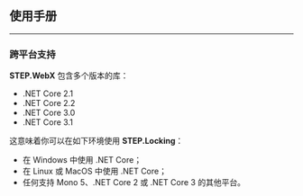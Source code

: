 ## 使用手册

---

### 跨平台支持

**STEP.WebX** 包含多个版本的库：

* .NET Core 2.1
* .NET Core 2.2
* .NET Core 3.0
* .NET Core 3.1

这意味着你可以在如下环境使用 **STEP.Locking**：

* 在 Windows 中使用 .NET Core；
* 在 Linux 或 MacOS 中使用 .NET Core；
* 任何支持 Mono 5、.NET Core 2 或 .NET Core 3 的其他平台。